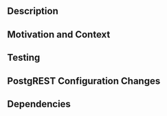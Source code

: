 ## Description

<!-- Concisely describe the changes made in this pull request. -->

## Motivation and Context

<!-- Explain the reasoning behind the changes. What problem does this PR solve? If it addresses an issue, reference it (e.g., "Fixes #123"). -->

## Testing

<!-- Describe how the changes can be tested. -->

## PostgREST Configuration Changes

<!-- Detail any changes to the PostgREST configuration or related scripts.  Include relevant snippets. -->

## Dependencies

<!-- List any changes in dependencies. -->
